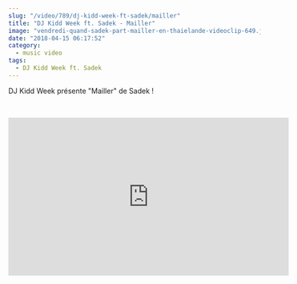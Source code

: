 ```yaml
--- 
slug: "/video/789/dj-kidd-week-ft-sadek/mailler"
title: "DJ Kidd Week ft. Sadek - Mailler"
image: "vendredi-quand-sadek-part-mailler-en-thaielande-videoclip-649.jpg"
date: "2018-04-15 06:17:52"
category:
  - music video
tags:
  - DJ Kidd Week ft. Sadek
---
```

<p>DJ Kidd Week présente "Mailler" de Sadek !</p><br/><p><iframe width="560" height="315" src="https://www.youtube.com/embed/feGtAOL8XC0" frameborder="0" allow="autoplay; encrypted-media" allowfullscreen></iframe></p>
